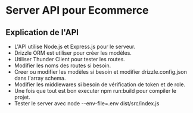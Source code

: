 # Server API pour Ecommerce

## Explication de l'API

- L'API utilise Node.js et Express.js pour le serveur.
- Drizzle ORM est utiliser pour créer les modèles.
- Utiliser Thunder Client pour tester les routes.
- Modifier les noms des routes si besoin.
- Creer ou modifier les modèles si besoin et modifier drizzle.config.json dans l'array schema.
- Modifier les middlewares si besoin de vérification de token et de role.
- Une fois que tout est bon executer npm run:build pour compiler le projet.
- Tester le server avec node --env-file=.env dist/src/index.js
